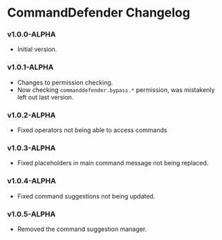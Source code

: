 # CommandDefender Changelog

### v1.0.0-ALPHA
* Initial version.

### v1.0.1-ALPHA
* Changes to permission checking.
* Now checking `commanddefender.bypass.*` permission, was mistakenly left out last version.

### v1.0.2-ALPHA
* Fixed operators not being able to access commands

### v1.0.3-ALPHA
* Fixed placeholders in main command message not being replaced.

### v1.0.4-ALPHA
* Fixed command suggestions not being updated.

### v1.0.5-ALPHA
* Removed the command suggestion manager.